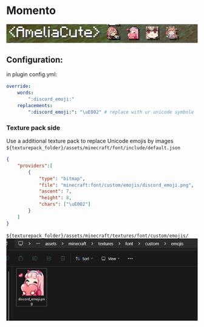 # Momento

![](https://github.com/MignonPetitXelow/Momento/blob/main/.assets/exa1.png)

## Configuration:

in plugin config.yml:
```yml
override:
    words:
        ":discord_emoji:"
    replacements:
        ":discord_emoji:": "\uE002" # replace with ur unicode symbole
```
### Texture pack side
Use a additional texture pack to replace Unicode emojis by images <br>
`${texturepack_folder}/assets/minecraft/font/include/default.json`
```json
{
    "providers":[
        {
            "type": "bitmap",
            "file": "minecraft:font/custom/emojis/discord_emoji.png",
            "ascent": 7,
            "height": 8,
            "chars": ["\uE002"]
        }
    ]
}
```
`${texturepack_folder}/assets/minecraft/textures/font/custom/emojis/`
![](https://github.com/MignonPetitXelow/Momento/blob/main/.assets/exa2.png)